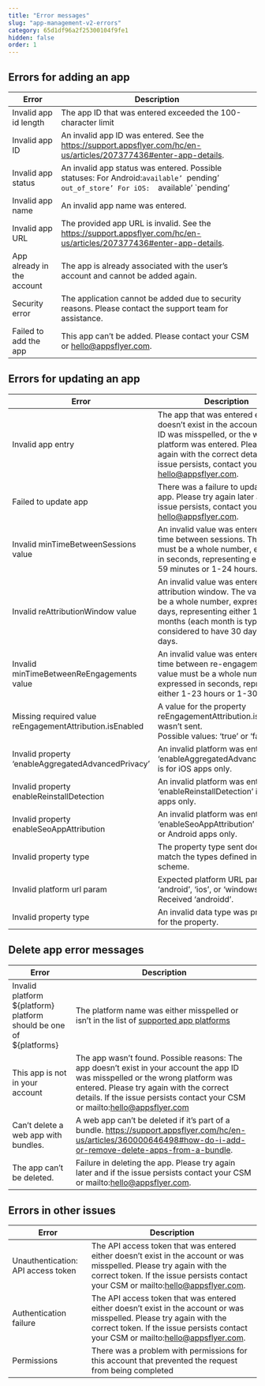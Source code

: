 ```yaml
---
title: "Error messages"
slug: "app-management-v2-errors"
category: 65d1df96a2f25300104f9fe1
hidden: false
order: 1
---
```


## Errors for adding an app

| Error | Description |
| --- | --- |
| Invalid app id length | The app ID that was entered exceeded the 100-character limit |
| Invalid app ID | An invalid app ID was entered. See the https://support.appsflyer.com/hc/en-us/articles/207377436#enter-app-details. |
| Invalid app status | An invalid app status was entered. Possible statuses: For Android: ​​`available’ `pending’ `out_of_store’ For iOS:  `available’ `pending’ |
| Invalid app name | An invalid app name was entered. |
| Invalid app URL | The provided app URL is invalid. See the https://support.appsflyer.com/hc/en-us/articles/207377436#enter-app-details. |
| App already in the account | The app is already associated with the user’s account and cannot be added again. |
| Security error | The application cannot be added due to security reasons. Please contact the support team for assistance. |
| Failed to add the app | This app can’t be added. Please contact your CSM or hello@appsflyer.com. |

## Errors for updating an app

| Error | Description |
| --- | --- |
| Invalid app entry | The app that was entered either doesn’t exist in the account, the app ID was misspelled, or the wrong platform was entered. Please try again with the correct details. If the issue persists, contact your CSM or hello@appsflyer.com. |
| Failed to update app | There was a failure to update the app. Please try again later and if the issue persists, contact your CSM or hello@appsflyer.com. |
| Invalid minTimeBetweenSessions value | An invalid value was entered for the time between sessions. The value must be a whole number,  expressed in seconds, representing either 1-59 minutes or 1-24 hours. |
| Invalid reAttributionWindow value | An invalid value was entered for the attribution window. The value must be a whole number,  expressed in days, representing either 1-23 months (each month is typically considered to have 30 days) or 730 days. |
| Invalid minTimeBetweenReEngagements value | An invalid value was entered for the time between re-engagements. The value must be a whole number,  expressed in seconds, representing either 1-23 hours or 1-30 days. |
| Missing required value reEngagementAttribution.isEnabled | A value for the property reEngagementAttribution.isEnabled wasn’t sent. <br> Possible values: ‘true’ or ‘false’. |
| Invalid property ‘enableAggregatedAdvancedPrivacy’ | An invalid platform was entered ‘enableAggregatedAdvancedPrivacy’ is for iOS apps only. |
| Invalid property enableReinstallDetection | An invalid platform was entered. ‘enableReinstallDetection’ is for iOS apps only. |
| Invalid property enableSeoAppAttribution | An invalid platform was entered. ‘enableSeoAppAttribution’ is for iOS or Android apps only. |
| Invalid property type | The property type sent doesn’t match the types defined in the scheme. |
| Invalid platform url param | Expected platform URL parameter: ‘android’, ‘ios’, or ‘windowsphone’. Received ‘androidd’. |
| Invalid property type | An invalid data type was provided for the property. |

## Delete app error messages

| Error | Description |
| --- | --- |
| Invalid platform ${platform} platform should be one of ${platforms} | The platform name was either misspelled or isn’t in the list of [supported app platforms](https://support.appsflyer.com/hc/en-us/articles/207377436#enter-app-details) |
| This app is not in your account | The app wasn’t found. Possible reasons: The app doesn’t exist in your account the app ID was misspelled or the wrong platform was entered. Please try again with the correct details. If the issue persists contact your CSM or mailto:hello@appsflyer.com |
| Can’t delete a web app with bundles. | A web app can’t be deleted if it’s part of a bundle. https://support.appsflyer.com/hc/en-us/articles/360000646498#how-do-i-add-or-remove-delete-apps-from-a-bundle. |
| The app can’t be deleted. | Failure in deleting the app. Please try again later and if the issue persists contact your CSM or mailto:hello@appsflyer.com. |

## Errors in other issues

| Error | Description |
| --- | --- |
| Unauthentication: API access token | The API access token that was entered either doesn’t exist in the account or was misspelled. Please try again with the correct token. If the issue persists contact your CSM or mailto:hello@appsflyer.com. |
| Authentication failure | The API access token that was entered either doesn’t exist in the account or was misspelled. Please try again with the correct token. If the issue persists contact your CSM or mailto:hello@appsflyer.com. |
| Permissions | There was a problem with permissions for this account that prevented the request from being completed |
